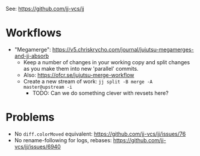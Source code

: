 See: <https://github.com/jj-vcs/jj>

# Workflows

- "Megamerge": <https://v5.chriskrycho.com/journal/jujutsu-megamerges-and-jj-absorb>
  - Keep a number of changes in your working copy and split changes as you make
    them into new 'parallel' commits.
  - Also: <https://ofcr.se/jujutsu-merge-workflow>
  - Create a new stream of work: `jj split -B merge -A master@upstream -i`
    - TODO: Can we do something clever with revsets here?

# Problems

- No `diff.colorMoved` equivalent: <https://github.com/jj-vcs/jj/issues/76>
- No rename-following for logs, rebases: <https://github.com/jj-vcs/jj/issues/6940>
